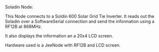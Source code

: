 Soladin Node:

This Node connects to a Soldin 600 Solar Grid Tie Inverter.
It reads out the Soladin over a SoftwareSerial connection and send the information using a RF12B at 868MHz.

It also displays the information an a 20x4 LCD screen.

Hardware used is a JeeNode with RF12B and LCD screen.
